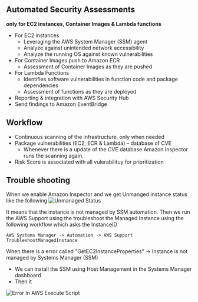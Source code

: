 
## Automated Security Assessments

**only for EC2 instances, Container Images & Lambda functions**

- For EC2 instances
    - Leveraging the AWS System Manager (SSM) agent
    - Analyze against unintended network accessibility
    - Analyze the running OS against known vulnerabilities
- For Container Images push to Amazon ECR
    - Assessment of Container Images as they are pushed
- For Lambda Functions
    - Identifies software vulnerabilities in function code and package dependencies
    - Assessment of functions as they are deployed
- Reporting & integration with AWS Security Hub
- Send findings to Amazon EventBridge

## Workflow
- Continuous scanning of the infrastructure, only when needed
- Package vulnerabilities (EC2, ECR & Lambda) – database of CVE
    - Whenever there is a update of the CVE database Amazon Inspector runs the scanning again.
- Risk Score is associated with all vulerabilituy for prioritization


## Trouble shooting

When we enable Amazon Inspector and we get Unmanged instance status like the following 
![Unmanaged Status](./unmanaged_instance.png)

It means that the instance is not managed by SSM automation. 
Then we run the AWS Support using the troubleshoot the Managed Instance using the following workflow which asks the InstanceID

    AWS Systems Manager -> Automation -> AWS Support TroubleshootManagedInstance

When there is a error called "GetEC2InstanceProperties" -> Instance is not managed by Systems Manager (SSM)

- We can install the SSM using Host Management in the Systems Manager dashboard
- Then it 

![Error In AWS Execute Script](./unmanaged_instance_troubleshooting.png)
